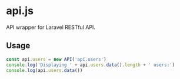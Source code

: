 # api.js

API wrapper for Laravel RESTful API.

## Usage

```javascript
const api.users = new API('api.users')
console.log('Displaying ' + api.users.data().length + ' users:')
console.log(api.users.data())
```
